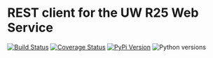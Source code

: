 # REST client for the UW R25 Web Service

[![Build Status](https://api.travis-ci.org/uw-it-aca/uw-restclients-r25.svg?branch=master)](https://travis-ci.org/uw-it-aca/uw-restclients-r25)
[![Coverage Status](https://coveralls.io/repos/github/uw-it-aca/uw-restclients-r25/badge.svg?branch=master)](https://coveralls.io/github/uw-it-aca/uw-restclients-r25?branch=master)
[![PyPi Version](https://img.shields.io/pypi/v/uw-restclients-r25.svg)](https://pypi.python.org/pypi/uw-restclients-r25)
![Python versions](https://img.shields.io/pypi/pyversions/uw-restclients-r25.svg)
